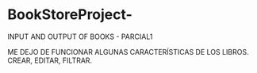 # BookStoreProject-
INPUT AND OUTPUT OF BOOKS - PARCIAL1


ME DEJO DE FUNCIONAR ALGUNAS CARACTERÍSTICAS DE LOS LIBROS.
CREAR, EDITAR, FILTRAR.
